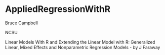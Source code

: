 
# AppliedRegressionWithR
Bruce Campbell

NCSU

Linear Models With R and Extending the Linear Model with R: Generalized Linear, Mixed Effects and Nonparametric Regression Models  - by J Faraway



